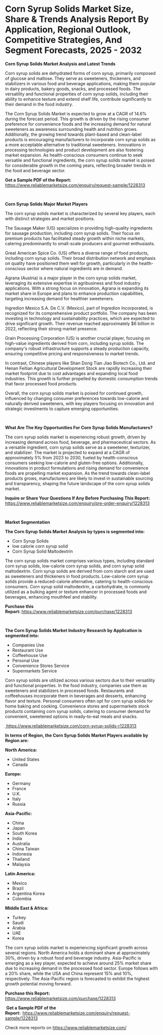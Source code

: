 <p><h1>Corn Syrup Solids Market Size, Share & Trends Analysis Report By Application, Regional Outlook, Competitive Strategies, And Segment Forecasts, 2025 - 2032</h1></p><p><strong>Corn Syrup Solids Market Analysis and Latest Trends</strong></p>
<p><p>Corn syrup solids are dehydrated forms of corn syrup, primarily composed of glucose and maltose. They serve as sweeteners, thickeners, and stabilizers in various food and beverage applications, making them popular in dairy products, bakery goods, snacks, and processed foods. The versatility and functional properties of corn syrup solids, including their ability to enhance texture and extend shelf life, contribute significantly to their demand in the food industry.</p><p>The Corn Syrup Solids Market is expected to grow at a CAGR of 14.6% during the forecast period. This growth is driven by the rising consumer preference for convenience foods and the increasing demand for natural sweeteners as awareness surrounding health and nutrition grows. Additionally, the growing trend towards plant-based and clean-label products is encouraging manufacturers to incorporate corn syrup solids as a more acceptable alternative to traditional sweeteners. Innovations in processing technologies and product development are also fostering market expansion. As health-conscious consumers continue to seek versatile and functional ingredients, the corn syrup solids market is poised for considerable growth in the coming years, reflecting broader trends in the food and beverage sector.</p></p>
<p><strong>Get a Sample PDF of the Report:&nbsp;</strong> <a href="https://www.reliablemarketsize.com/enquiry/request-sample/1228313?utm_campaign=2015&utm_medium=2&utm_source=Github&utm_content=ia&utm_term=14022025&utm_id=corn-syrup-solids">https://www.reliablemarketsize.com/enquiry/request-sample/1228313</a></p>
<p>&nbsp;</p>
<p><strong>Corn Syrup Solids Major Market Players</strong></p>
<p><p>The corn syrup solids market is characterized by several key players, each with distinct strategies and market positions. </p><p>The Sausage Maker (US) specializes in providing high-quality ingredients for sausage production, including corn syrup solids. Their focus on premium products has facilitated steady growth within niche markets, catering predominantly to small-scale producers and gourmet enthusiasts.</p><p>Great American Spice Co. (US) offers a diverse range of food products, including corn syrup solids. Their broad distribution network and emphasis on quality have positioned them well for growth, particularly in the health-conscious sector where natural ingredients are in demand.</p><p>Agrana (Austria) is a major player in the corn syrup solids market, leveraging its extensive expertise in agribusiness and food industry applications. With a strong focus on innovation, Agrana is expanding its market share in Europe and plans to enhance production capabilities, targeting increasing demand for healthier sweeteners.</p><p>Ingredion Mexico S.A. De C.V. (Mexico), part of Ingredion Incorporated, is recognized for its comprehensive product portfolio. The company has been investing in technology and sustainability practices, which are expected to drive significant growth. Their revenue reached approximately $6 billion in 2022, reflecting their strong market presence.</p><p>Grain Processing Corporation (US) is another crucial player, focusing on high-value ingredients derived from corn, including syrup solids. The company's robust infrastructure supports a steady production capacity, ensuring competitive pricing and responsiveness to market trends.</p><p>In contrast, Chinese players like Shan Dong Tian Jiao Biotech Co., Ltd. and Henan Feitian Agricultural Development Stock are rapidly increasing their market footprint due to cost advantages and expanding local food industries. This growth is further propelled by domestic consumption trends that favor processed food products.</p><p>Overall, the corn syrup solids market is poised for continued growth, influenced by changing consumer preferences towards low-calorie and naturally derived sweeteners, with key players focusing on innovation and strategic investments to capture emerging opportunities.</p></p>
<p>&nbsp;</p>
<p><strong>What Are The Key Opportunities For Corn Syrup Solids Manufacturers?</strong></p>
<p><p>The corn syrup solids market is experiencing robust growth, driven by increasing demand across food, beverage, and pharmaceutical sectors. As a versatile ingredient, corn syrup solids serve as a sweetener, texturizer, and stabilizer. The market is projected to expand at a CAGR of approximately 5% from 2023 to 2030, fueled by health-conscious consumers seeking low-calorie and gluten-free options. Additionally, innovations in product formulations and rising demand for convenience foods are propelling market expansion. As the trend towards clean-label products grows, manufacturers are likely to invest in sustainable sourcing and transparency, shaping the future landscape of the corn syrup solids market.</p></p>
<p><strong>Inquire or Share Your Questions If Any Before Purchasing This Report:</strong> <a href="https://www.reliablemarketsize.com/enquiry/pre-order-enquiry/1228313?utm_campaign=2015&utm_medium=2&utm_source=Github&utm_content=ia&utm_term=14022025&utm_id=corn-syrup-solids">https://www.reliablemarketsize.com/enquiry/pre-order-enquiry/1228313</a></p>
<p>&nbsp;</p>
<p><strong>Market Segmentation</strong></p>
<p><strong>The Corn Syrup Solids Market Analysis by types is segmented into:</strong></p>
<p><ul><li>Corn Syrup Solids</li><li>low calorie corn syrup solid</li><li>Corn Syrup Solid Maltodextrin</li></ul></p>
<p><p>The corn syrup solids market comprises various types, including standard corn syrup solids, low-calorie corn syrup solids, and corn syrup solid maltodextrin. Corn syrup solids are derived from corn starch and are used as sweeteners and thickeners in food products. Low-calorie corn syrup solids provide a reduced-calorie alternative, catering to health-conscious consumers. Corn syrup solid maltodextrin, a carbohydrate, is commonly utilized as a bulking agent or texture enhancer in processed foods and beverages, enhancing mouthfeel and stability.</p></p>
<p><strong>Purchase this Report:&nbsp;</strong><a href="https://www.reliablemarketsize.com/purchase/1228313?utm_campaign=2015&utm_medium=2&utm_source=Github&utm_content=ia&utm_term=14022025&utm_id=corn-syrup-solids">https://www.reliablemarketsize.com/purchase/1228313</a></p>
<p>&nbsp;</p>
<p><strong>The Corn Syrup Solids Market Industry Research by Application is segmented into:</strong></p>
<p><ul><li>Companies Use</li><li>Restaurant Use</li><li>Coffeehouse Use</li><li>Personal Use</li><li>Convenience Stores Service</li><li>Supermarkets Service</li></ul></p>
<p><p>Corn syrup solids are utilized across various sectors due to their versatility and functional properties. In the food industry, companies use them as sweeteners and stabilizers in processed foods. Restaurants and coffeehouses incorporate them in beverages and desserts, enhancing flavor and texture. Personal consumers often opt for corn syrup solids for home baking and cooking. Convenience stores and supermarkets stock products containing corn syrup solids, catering to consumer demand for convenient, sweetened options in ready-to-eat meals and snacks.</p></p>
<p><a href="https://www.reliablemarketsize.com/corn-syrup-solids-r1228313?utm_campaign=2015&utm_medium=2&utm_source=Github&utm_content=ia&utm_term=14022025&utm_id=corn-syrup-solids">&nbsp;https://www.reliablemarketsize.com/corn-syrup-solids-r1228313</a></p>
<p><strong>In terms of Region, the Corn Syrup Solids Market Players available by Region are:</strong></p>
<p>
    <p> <strong> North America: </strong>
        <ul>
            <li>United States</li>
            <li>Canada</li>
        </ul>
        </p> 
    <p> <strong> Europe: </strong>
        <ul>
            <li>Germany</li>
            <li>France</li>
            <li>U.K.</li>
            <li>Italy</li>
            <li>Russia</li>
        </ul>
        </p> 
    <p> <strong> Asia-Pacific: </strong>
        <ul>
            <li>China</li>
            <li>Japan</li>
            <li>South Korea</li>
            <li>India</li>
            <li>Australia</li>
            <li>China Taiwan</li>
            <li>Indonesia</li>
            <li>Thailand</li>
            <li>Malaysia</li>
        </ul>
        </p> 
    <p> <strong> Latin America: </strong>
        <ul>
            <li>Mexico</li>
            <li>Brazil</li>
            <li>Argentina Korea</li>
            <li>Colombia</li>
        </ul>
        </p> 
    <p> <strong> Middle East & Africa: </strong>
        <ul>
            <li>Turkey</li>
            <li>Saudi</li>
            <li>Arabia</li>
            <li>UAE</li>
            <li>Korea</li>
        </ul>
    </p>
    </p>
<p><p>The corn syrup solids market is experiencing significant growth across several regions. North America holds a dominant share at approximately 30%, driven by a robust food and beverage industry. Asia-Pacific is emerging as a key player, expected to achieve around 25% market share due to increasing demand in the processed food sector. Europe follows with a 20% share, while the USA and China represent 15% and 10%, respectively. The Asia-Pacific region is forecasted to exhibit the highest growth potential moving forward.</p></p>
<p><strong>Purchase this Report: </strong><a href="https://www.reliablemarketsize.com/purchase/1228313?utm_campaign=2015&utm_medium=2&utm_source=Github&utm_content=ia&utm_term=14022025&utm_id=corn-syrup-solids">https://www.reliablemarketsize.com/purchase/1228313</a></p>
<p>&nbsp;<strong>Get a Sample PDF of the Report:&nbsp;&nbsp;</strong><a href="https://www.reliablemarketsize.com/enquiry/request-sample/1228313?utm_campaign=2015&utm_medium=2&utm_source=Github&utm_content=ia&utm_term=14022025&utm_id=corn-syrup-solids">https://www.reliablemarketsize.com/enquiry/request-sample/1228313</a></p>
<p><strong></strong></p>
<p>Check more reports on <a href="https://www.reliablemarketsize.com/?utm_campaign=2015&utm_medium=2&utm_source=Github&utm_content=ia&utm_term=14022025&utm_id=corn-syrup-solids">https://www.reliablemarketsize.com/</a></p>